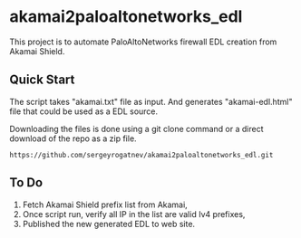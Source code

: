 # akamai2paloaltonetworks_edl

This project is to automate PaloAltoNetworks firewall EDL creation from Akamai Shield. 

## Quick Start

The script takes "akamai.txt" file as input.
And generates "akamai-edl.html" file that could be used as a EDL source.

Downloading the files is done using a git clone command or a direct download of the repo as a zip file.

```
https://github.com/sergeyrogatnev/akamai2paloaltonetworks_edl.git
```

## To Do

1. Fetch Akamai Shield prefix list from Akamai,
2. Once script run, verify all IP in the list are valid Iv4 prefixes,
3. Published the new generated EDL to web site. 
